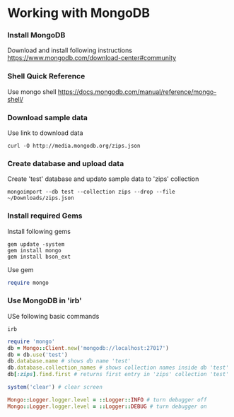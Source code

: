 # Working with MongoDB

### Install MongoDB
Download and install following instructions https://www.mongodb.com/download-center#community

### Shell Quick Reference
Use mongo shell https://docs.mongodb.com/manual/reference/mongo-shell/

### Download sample data
Use link to download data  
```
curl -O http://media.mongodb.org/zips.json
```

### Create database and upload data
Create 'test' database and updato sample data to 'zips' collection  
```
mongoimport --db test --collection zips --drop --file ~/Downloads/zips.json
```

### Install required Gems
Install following gems 
```
gem update -system
gem install mongo
gem install bson_ext
```
Use gem 
```ruby
require mongo
```

### Use MongoDB in 'irb'
USe following basic commands
```
irb
```

```ruby
require 'mongo'
db = Mongo::Client.new('mongodb://localhost:27017')
db = db.use('test')
db.database.name # shows db name 'test'
db.database.collection_names # shows collection names inside db 'test'
db[:zips].find.first # returns first entry in 'zips' collection 'test' db
```

```ruby
system('clear') # clear screen
```

```ruby
Mongo::Logger.logger.level = ::Logger::INFO # turn debugger off
Mongo::Logger.logger.level = ::Logger::DEBUG # turn debugger on
```

